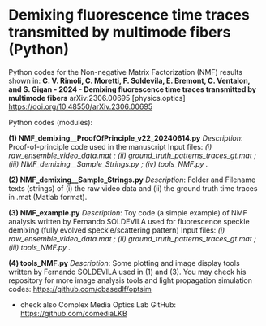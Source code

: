 # Demixing fluorescence time traces transmitted by multimode fibers (Python)

Python codes for the Non-negative Matrix Factorization (NMF) results shown in:
**C. V. Rimoli, C. Moretti, F. Soldevila, E. Bremont, C. Ventalon, and S. Gigan - 2024 - Demixing fluorescence time traces transmitted by multimode fibers** arXiv:2306.00695 [physics.optics] 
https://doi.org/10.48550/arXiv.2306.00695

Python codes (modules):

**(1) NMF_demixing__ProofOfPrinciple_v22_20240614.py**
*Description*: Proof-of-principle code used in the manuscript
Input files:
*(i) raw_ensemble_video_data.mat ;
(ii) ground_truth_patterns_traces_gt.mat ;
(iii) NMF_demixing__Sample_Strings.py ;
(iv) tools_NMF.py .*

**(2) NMF_demixing__Sample_Strings.py**
*Description*:  Folder and Filename texts (strings) of (i) the raw video data and (ii) the ground truth time traces in .mat (Matlab format).

**(3) NMF_example.py**
*Description*: Toy code (a simple example) of NMF analysis written by Fernando SOLDEVILA used for fluorescence speckle demixing (fully evolved speckle/scattering pattern)
Input files:
*(i) raw_ensemble_video_data.mat ;
(ii) ground_truth_patterns_traces_gt.mat ;
(iii) tools_NMF.py .*

**(4) tools_NMF.py**
*Description*: Some plotting and image display tools written by Fernando SOLDEVILA used in (1) and (3). You may check his repository for more image analysis tools and light propagation simulation codes: https://github.com/cbasedlf/optsim

- check also Complex Media Optics Lab GitHub: https://github.com/comediaLKB
